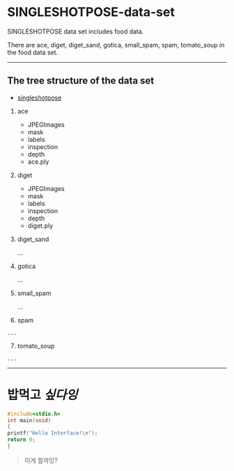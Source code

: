 # SINGLESHOTPOSE-data-set
SINGLESHOTPOSE data set includes food data.

There are ace, diget, diget_sand, gotica, small_spam, spam, tomato_soup in the food data set.

* * *
## The tree structure of the data set


* [singleshotpose](https://drive.google.com/drive/folders/1KIaRF-iPUBoTEOu4agdcffVfHysYrNGc?usp=sharing)
  
1. ace
  
     - JPEGImages
     - mask
     - labels
     - inspection
     - depth
     - ace.ply
  
2. diget
  
     * JPEGImages
     * mask
     * labels
     * inspection
     * depth
     * diget.ply

3. diget_sand

     ...

  4. gotica

     ...
  
  5. small_spam

     ...
  
  6. spam

    ...
  
  7. tomato_soup

    ...

* * *
# **밥먹고** ***싶다잉***

```c
#include<stdio.h>
int main(void)
{
printf("Hello Interface!\n");
return 0;
}
```

> 이게 뭘까잉?

